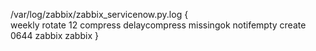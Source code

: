
/var/log/zabbix/zabbix_servicenow.py.log {                                                                                                                                    
    weekly
    rotate 12
    compress
    delaycompress
    missingok
    notifempty
    create 0644 zabbix zabbix
}
